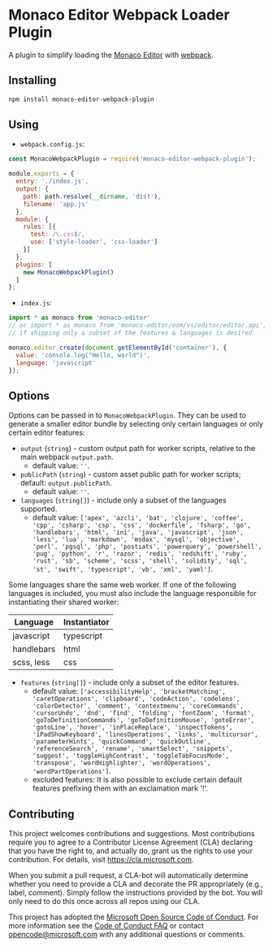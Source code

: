 # Monaco Editor Webpack Loader Plugin

A plugin to simplify loading the [Monaco Editor](https://github.com/Microsoft/monaco-editor) with [webpack](https://webpack.js.org/).

## Installing
```sh
npm install monaco-editor-webpack-plugin
```

## Using
* `webpack.config.js`:
```js
const MonacoWebpackPlugin = require('monaco-editor-webpack-plugin');

module.exports = {
  entry: './index.js',
  output: {
    path: path.resolve(__dirname, 'dist'),
    filename: 'app.js'
  },
  module: {
    rules: [{
      test: /\.css$/,
      use: ['style-loader', 'css-loader']
    }]
  },
  plugins: [
    new MonacoWebpackPlugin()
  ]
};
```

* `index.js`:
```js
import * as monaco from 'monaco-editor'
// or import * as monaco from 'monaco-editor/esm/vs/editor/editor.api';
// if shipping only a subset of the features & languages is desired

monaco.editor.create(document.getElementById('container'), {
  value: 'console.log("Hello, world")',
  language: 'javascript'
});
```

## Options

Options can be passed in to `MonacoWebpackPlugin`. They can be used to generate a smaller editor bundle by selecting only certain languages or only certain editor features:

* `output` (`string`) - custom output path for worker scripts, relative to the main webpack `output.path`.
  * default value: `''`.
* `publicPath` (`string`) - custom asset public path for worker scripts; default: `output.publicPath`.
  * default value: `''`.
* `languages` (`string[]`) - include only a subset of the languages supported.
  * default value: `['apex', 'azcli', 'bat', 'clojure', 'coffee', 'cpp', 'csharp', 'csp', 'css', 'dockerfile', 'fsharp', 'go', 'handlebars', 'html', 'ini', 'java', 'javascript', 'json', 'less', 'lua', 'markdown', 'msdax', 'mysql', 'objective', 'perl', 'pgsql', 'php', 'postiats', 'powerquery', 'powershell', 'pug', 'python', 'r', 'razor', 'redis', 'redshift', 'ruby', 'rust', 'sb', 'scheme', 'scss', 'shell', 'solidity', 'sql', 'st', 'swift', 'typescript', 'vb', 'xml', 'yaml']`.
  
Some languages share the same web worker. If one of the following languages is included, you must also include the language responsible for instantiating their shared worker:

| Language      | Instantiator  |
| ------------- | ------------- |
| javascript    | typescript    |
| handlebars    | html          |
| scss, less    | css           |



* `features` (`string[]`) - include only a subset of the editor features.
  * default value: `['accessibilityHelp', 'bracketMatching', 'caretOperations', 'clipboard', 'codeAction', 'codelens', 'colorDetector', 'comment', 'contextmenu', 'coreCommands', 'cursorUndo', 'dnd', 'find', 'folding', 'fontZoom', 'format', 'goToDefinitionCommands', 'goToDefinitionMouse', 'gotoError', 'gotoLine', 'hover', 'inPlaceReplace', 'inspectTokens', 'iPadShowKeyboard', 'linesOperations', 'links', 'multicursor', 'parameterHints', 'quickCommand', 'quickOutline', 'referenceSearch', 'rename', 'smartSelect', 'snippets', 'suggest', 'toggleHighContrast', 'toggleTabFocusMode', 'transpose', 'wordHighlighter', 'wordOperations', 'wordPartOperations']`.
  * excluded features: It is also possible to exclude certain default features prefixing them with an exclamation mark '!'.

## Contributing

This project welcomes contributions and suggestions.  Most contributions require you to agree to a
Contributor License Agreement (CLA) declaring that you have the right to, and actually do, grant us
the rights to use your contribution. For details, visit https://cla.microsoft.com.

When you submit a pull request, a CLA-bot will automatically determine whether you need to provide
a CLA and decorate the PR appropriately (e.g., label, comment). Simply follow the instructions
provided by the bot. You will only need to do this once across all repos using our CLA.

This project has adopted the [Microsoft Open Source Code of Conduct](https://opensource.microsoft.com/codeofconduct/).
For more information see the [Code of Conduct FAQ](https://opensource.microsoft.com/codeofconduct/faq/) or
contact [opencode@microsoft.com](mailto:opencode@microsoft.com) with any additional questions or comments.
